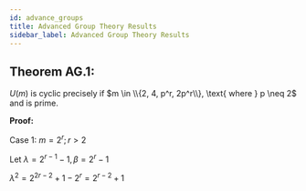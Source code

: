 ```yaml
---
id: advance_groups
title: Advanced Group Theory Results
sidebar_label: Advanced Group Theory Results
---
```


## Theorem AG.1:

$U(m)$ is cyclic precisely if $m \in \\{2, 4, p^r, 2p^r\\}, \text{ where } p \neq 2$ and is prime. 

**Proof:** 

Case 1: $m = 2^r; r > 2$

Let $\lambda = 2^{r - 1} - 1, \beta = 2^r - 1$

$\lambda^2 = 2^{2r - 2} + 1 - 2^r = 2^{r - 2} + 1$


